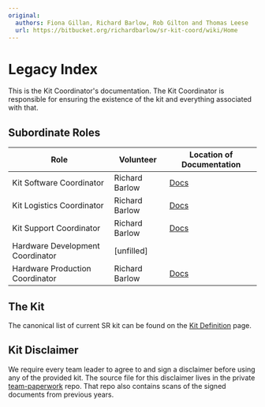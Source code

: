 ```yaml
---
original:
  authors: Fiona Gillan, Richard Barlow, Rob Gilton and Thomas Leese
  url: https://bitbucket.org/richardbarlow/sr-kit-coord/wiki/Home
---
```

# Legacy Index

This is the Kit Coordinator's documentation. The Kit Coordinator is responsible for ensuring the existence of the kit and everything associated with that.

## Subordinate Roles

Role  |   Volunteer   |   Location of Documentation
------|---------------|----------------------------
Kit Software Coordinator | Richard Barlow | [Docs](/kit/software)
Kit Logistics Coordinator | Richard Barlow | [Docs](/kit/logistics)
Kit Support Coordinator | Richard Barlow | [Docs](/kit/support)
Hardware Development Coordinator | [unfilled] |
Hardware Production Coordinator | Richard Barlow | [Docs](/hw-prod-coord)

## The Kit

The canonical list of current SR kit can be found on the [Kit Definition](/kit/kit-definition) page.

## Kit Disclaimer

We require every team leader to agree to and sign a disclaimer before using any of the provided kit. The source file for this disclaimer lives in the private [team-paperwork](https://bitbucket.org/srobo/team-paperwork) repo. That repo also contains scans of the signed documents from previous years.
